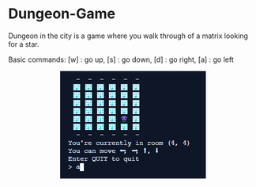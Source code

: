 # Dungeon-Game
Dungeon in the city is a game where you walk through of a matrix looking for a star.


Basic commands:
[w] : go up, [s] : go down, [d] : go right, [a] : go left

<p align="center">
  <img src="https://github.com/luqp/Dungeon-Game/blob/master/img/Dungeon_Game.png">
</p>
